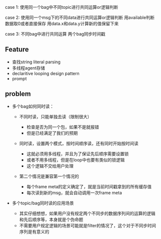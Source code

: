 case 1:
  使用同一个bag中不同topic进行共同运算or逻辑判断


case 2:
  使用同一个msg下的不同data进行共同运算or逻辑判断
  用available判断数据取0或者直接保存
  用data.x和data.y计算新的值保留下来
  
case 3:
  不同bag中进行共同运算
  两个bag同步时间戳



## Feature
  * 查找string literal parsing
  * 多线程agent存储
  * declaritive looping design pattern
  * prompt

## problem
  * 多个bag如何同时读：
    * 不同时读，只能单独去读（限制很大）
      * 检查是否为同一个包，如果不是就报错
      * 但是已经满足了我们的预期
    * 同时读，设置两个模式，按时间顺序读，还有同时开始按时间读
      * 这就必须用多线程，并且为了保证先后顺序需要设置锁
      * 或者不用多线程，但是在loop中也要有类似的锁逻辑
      * 这个逻辑不交给用户处理

    * 第二个情况是兼容第一个情况的
      * 每个frame meta的定义确定了，就是当前时间戳拿到的所有缓存值 
      * 每次读到新的msg，就会自动调用一次frame meta

  * 多个topic/bag同时读的应用场景
    * 其实仔细想想，如果用户没有规定两个不同步的数据序列间的运算的逻辑和先后顺序等，本身就是个伪命题
    * 不需要用户规定逻辑的场景可能就是filter的情况了，这个对于不同步时间序列是有意义的
